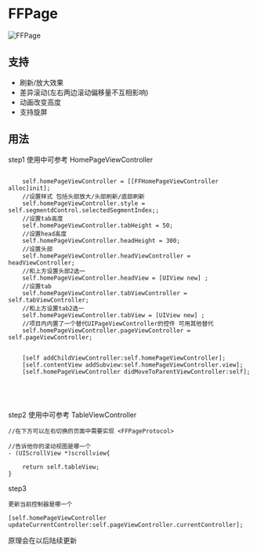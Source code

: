 # FFPage
![FFPage](https://github.com/H2OB/FFPage/blob/master/FFPage.gif)


## 支持
* 刷新/放大效果
* 差异滚动(左右两边滚动偏移量不互相影响)
* 动画改变高度
* 支持旋屏

## 用法

step1   使用中可参考 HomePageViewController

```
    
    self.homePageViewController = [[FFHomePageViewController alloc]init];
    //设置样式 包括头部放大/头部刷新/底部刷新
    self.homePageViewController.style = self.segmentdControl.selectedSegmentIndex;;
    //设置tab高度
    self.homePageViewController.tabHeight = 50;
    //设置head高度
    self.homePageViewController.headHeight = 300;
    //设置头部
    self.homePageViewController.headViewController = headViewController;
    //和上方设置头部2选一
    self.homePageViewController.headView = [UIView new] ;
    //设置tab
    self.homePageViewController.tabViewController = self.tabViewController;
    //和上方设置tab2选一
    self.homePageViewController.tabView = [UIView new] ;
    //项目内内置了一个替代UIPageViewController的控件 可用其他替代
    self.homePageViewController.pageViewController = self.pageViewController;
    
    
    [self addChildViewController:self.homePageViewController];
    [self.contentView addSubview:self.homePageViewController.view];
    [self.homePageViewController didMoveToParentViewController:self];
    
    
    
    
```

step2   使用中可参考 TableViewController


```
//在下方可以左右切换的页面中需要实现 <FFPageProtocol>

//告诉他你的滚动视图是哪一个
- (UIScrollView *)scrollview{
    
    return self.tableView;
}

```

step3

```
更新当前控制器是哪一个

[self.homePageViewController updateCurrentController:self.pageViewController.currentController];

```

原理会在以后陆续更新
